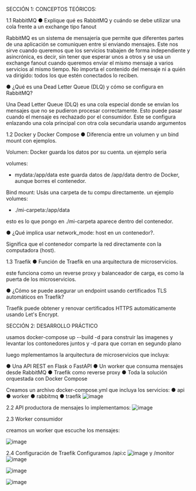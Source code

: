 SECCIÓN 1: CONCEPTOS TEÓRICOS:

1.1 RabbitMQ
● Explique qué es RabbitMQ y cuándo se debe utilizar una cola frente a un
exchange tipo fanout

RabbitMQ es un sistema de mensajería que permite que diferentes partes de una aplicación se comuniquen entre sí enviando mensajes. 
Este nos sirve cuando queremos que los servicios trabajen de forma independiente y asincrónica, es decir, sin tener que esperar unos a otros
y se usa un exchange fanout cuando queremos enviar el mismo mensaje a varios servicios al mismo tiempo. No importa el contenido del mensaje ni a quién va dirigido: todos los que estén conectados lo reciben.

● ¿Qué es una Dead Letter Queue (DLQ) y cómo se configura en RabbitMQ?

Una Dead Letter Queue (DLQ) es una cola especial donde se envían los mensajes que no se pudieron procesar correctamente. Esto puede pasar cuando el mensaje es rechazado por el consumidor. 
Este se configura enlazando una cola principal con otra cola secundaria usando argumentos

1.2 Docker y Docker Compose
● Diferencia entre un volumen y un bind mount con ejemplos.

Volumen: Docker guarda los datos por su cuenta.
un ejemplo seria

volumes:
  - mydata:/app/data
este guarda datos de /app/data dentro de Docker, aunque borres el contenedor.

Bind mount: Usás una carpeta de tu compu directamente.
un ejemplo
volumes:
  - ./mi-carpeta:/app/data

esto es lo que pongo en ./mi-carpeta aparece dentro del contenedor.

● ¿Qué implica usar network_mode: host en un contenedor?.

Significa que el contenedor comparte la red directamente con la computadora (host).

1.3 Traefik
● Función de Traefik en una arquitectura de microservicios.

este funciona como un reverse proxy y balanceador de carga, es como la puerta de los microservicios.

● ¿Cómo se puede asegurar un endpoint usando certificados TLS automáticos
en Traefik?

Traefik puede obtener y renovar certificados HTTPS automáticamente usando Let's Encrypt.

SECCIÓN 2: DESARROLLO PRÁCTICO

usamos docker-compose up --build -d
para construir las imagenes y levantar los contonedores juntos y -d para que corran en segundo plano

luego mplementamos la arquitectura de microservicios que incluya:

● Una API REST en Flask o FastAPI
● Un worker que consuma mensajes desde RabbitMQ
● Traefik como reverse proxy
● Toda la solución orquestada con Docker Compose

Creamos un archivo docker-compose.yml que incluya los servicios:
● api
● worker
● rabbitmq
● traefik
![image](https://github.com/user-attachments/assets/1b17c4a0-2156-45f8-a991-a18c229edd5e)

2.2 API productora de mensajes
lo implementamos:
![image](https://github.com/user-attachments/assets/36e86195-5c02-45bc-b6f9-dbc6f128d911)

2.3 Worker consumidor

creamos un worker que escuche los mensajes:

![image](https://github.com/user-attachments/assets/124efc1c-765b-4ddc-b09c-000d721b3da0)

2.4 Configuración de Traefik
Configuramos /api:c 
![image](https://github.com/user-attachments/assets/60491c83-7c93-4320-a9c5-730ffddf4c7c)
y  /monitor
 ![image](https://github.com/user-attachments/assets/6b680f56-6e31-4523-a64f-64854b3fabef)

![image](https://github.com/user-attachments/assets/cd1b72d0-d4e8-4cdf-84e0-1a13c7c198ee)

![image](https://github.com/user-attachments/assets/be17332c-0f6c-4d4a-8f15-a32253a9dd98)
